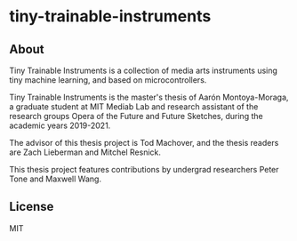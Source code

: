 # tiny-trainable-instruments

## About

Tiny Trainable Instruments is a collection of media arts instruments using tiny machine learning, and based on microcontrollers.

Tiny Trainable Instruments is the master's thesis of Aarón Montoya-Moraga, a graduate student at MIT Mediab Lab and research assistant of the research groups Opera of the Future and Future Sketches, during the academic years 2019-2021.

The advisor of this thesis project is Tod Machover, and the thesis readers are Zach Lieberman and Mitchel Resnick.

This thesis project features contributions by undergrad researchers Peter Tone and Maxwell Wang.

## License

MIT
